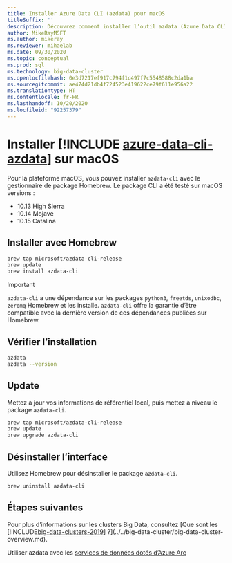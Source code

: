 ```yaml
---
title: Installer Azure Data CLI (azdata) pour macOS
titleSuffix: ''
description: Découvrez comment installer l’outil azdata (Azure Data CLI) sur macOS.
author: MikeRayMSFT
ms.author: mikeray
ms.reviewer: mihaelab
ms.date: 09/30/2020
ms.topic: conceptual
ms.prod: sql
ms.technology: big-data-cluster
ms.openlocfilehash: 0e3d7217ef917c794f1c497f7c5548588c2da1ba
ms.sourcegitcommit: ae474d21db4f724523e419622ce79f611e956a22
ms.translationtype: HT
ms.contentlocale: fr-FR
ms.lasthandoff: 10/20/2020
ms.locfileid: "92257379"
---
```

# <a name="install-azure-data-cli-azdata-on-macos"></a>Installer [!INCLUDE [azure-data-cli-azdata](../../includes/azure-data-cli-azdata.md)] sur macOS

Pour la plateforme macOS, vous pouvez installer `azdata-cli` avec le gestionnaire de package Homebrew. Le package CLI a été testé sur macOS versions :

- 10.13 High Sierra
- 10.14 Mojave
- 10.15 Catalina

## <a name="install-with-homebrew"></a>Installer avec Homebrew

```bash
brew tap microsoft/azdata-cli-release
brew update
brew install azdata-cli
```

>[!IMPORTANT]
>`azdata-cli` a une dépendance sur les packages `python3`, `freetds`, `unixodbc`, `zeromq` Homebrew et les installe. `azdata-cli` offre la garantie d’être compatible avec la dernière version de ces dépendances publiées sur Homebrew.

## <a name="verify-install"></a>Vérifier l’installation

```bash
azdata
azdata --version
```

## <a name="update"></a>Update

Mettez à jour vos informations de référentiel local, puis mettez à niveau le package `azdata-cli`.

```bash
brew tap microsoft/azdata-cli-release
brew update
brew upgrade azdata-cli
```

## <a name="uninstall"></a>Désinstaller l’interface

Utilisez Homebrew pour désinstaller le package `azdata-cli`.

```bash
brew uninstall azdata-cli
```

## <a name="next-steps"></a>Étapes suivantes

Pour plus d’informations sur les clusters Big Data, consultez [Que sont les [!INCLUDE[big-data-clusters-2019](../../includes/ssbigdataclusters-ver15.md)] ?](../../big-data-cluster/big-data-cluster-overview.md).

Utiliser azdata avec les [services de données dotés d’Azure Arc](/azure/azure-arc/data/)
